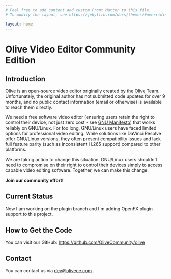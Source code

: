 ```yaml
---
# Feel free to add content and custom Front Matter to this file.
# To modify the layout, see https://jekyllrb.com/docs/themes/#overriding-theme-defaults

layout: home
---
```

# Olive Video Editor Community Edition

## Introduction

Olive is an open-source video editor originally created by the [Olive Team](https://github.com/olive-editor). Unfortunately, the original author has not submitted code updates for  over 9 months, and no public contact information (email or otherwise) is available to reach them directly.

We need a free software video editor (ensuring users retain the right to control their device, not just zero cost - see [GNU Manifesto](https://www.gnu.org/gnu/manifesto.html)) that works reliably on GNU/Linux. For too long, GNU/Linux users have  faced limited options for professional video editing. While solutions  like DaVinci Resolve offer GNU/Linux versions, they often present  compatibility issues and lack full feature parity (such as inconsistent  H.265 support) compared to other platforms.

We are taking action to change this situation. GNU/Linux  users shouldn't need to compromise on their right to control their  devices simply to access capable video editing software. Together, we  can make this change.

**Join our community effort!**

## Current Status

Now I am working on the plugin branch and I'm adding OpenFX plugin support to this project.

## How to Get the Code

You can visit our GitHub: https://github.com/OliveCommunity/olive

## Contact

You can contact us via dev@olivece.com .